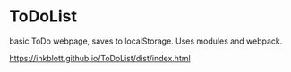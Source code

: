 # ToDoList

basic ToDo webpage, saves to localStorage. Uses modules and webpack.

https://inkblott.github.io/ToDoList/dist/index.html
